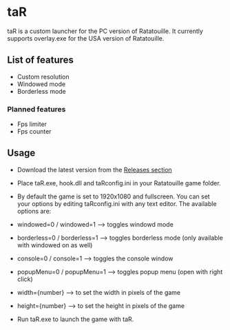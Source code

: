# taR

taR is a custom launcher for the PC version of Ratatouille.
It currently supports overlay.exe for the USA version of Ratatouille.

## List of features

- Custom resolution
- Windowed mode
- Borderless mode

### Planned features

- Fps limiter
- Fps counter

## Usage

- Download the latest version from the [Releases section](https://github.com/CMebaS/taR/releases)

- Place taR.exe, hook.dll and taRconfig.ini in your Ratatouille game folder.

- By default the game is set to 1920x1080 and fullscreen. You can set your options by editing taRconfig.ini with any text editor. The available options are:

- windowed=0 / windowed=1 --> toggles windowd mode

- borderless=0 / borderless=1 --> toggles borderless mode (only available with windowed on as well)

- console=0 / console=1 --> toggles the console window

- popupMenu=0 / popupMenu=1 --> toggles popup menu (open with right click)

- width={number} --> to set the width in pixels of the game

- height={number} --> to set the height in pixels of the game

- Run taR.exe to launch the game with taR.